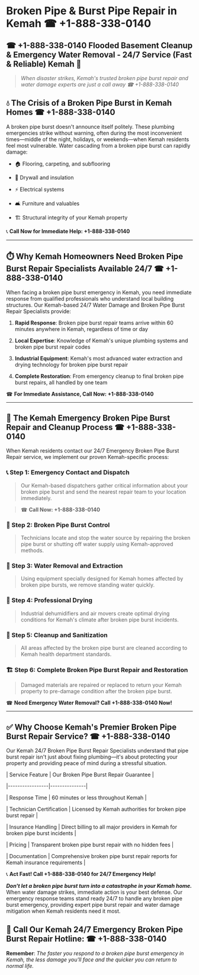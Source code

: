 # Broken Pipe & Burst Pipe Repair in Kemah ☎ +1-888-338-0140  
## ☎ +1-888-338-0140 Flooded Basement Cleanup & Emergency Water Removal - 24/7 Service (Fast & Reliable) Kemah 🚨  

> *When disaster strikes, Kemah's trusted broken pipe burst repair and water damage experts are just a call away ☎ +1-888-338-0140*  

## 💧 The Crisis of a Broken Pipe Burst in Kemah Homes ☎ +1-888-338-0140  

A broken pipe burst doesn't announce itself politely. These plumbing emergencies strike without warning, often during the most inconvenient times—middle of the night, holidays, or weekends—when Kemah residents feel most vulnerable. Water cascading from a broken pipe burst can rapidly damage:  

* 🏠 Flooring, carpeting, and subflooring  
* 🧱 Drywall and insulation  
* ⚡ Electrical systems  
* 🛋️ Furniture and valuables  
* 🏗️ Structural integrity of your Kemah property  

📞 **Call Now for Immediate Help: +1-888-338-0140**  

---  

## ⏱️ Why Kemah Homeowners Need Broken Pipe Burst Repair Specialists Available 24/7 ☎ +1-888-338-0140  

When facing a broken pipe burst emergency in Kemah, you need immediate response from qualified professionals who understand local building structures. Our Kemah-based 24/7 Water Damage and Broken Pipe Burst Repair Specialists provide:  

1. **Rapid Response**: Broken pipe burst repair teams arrive within 60 minutes anywhere in Kemah, regardless of time or day  
2. **Local Expertise**: Knowledge of Kemah's unique plumbing systems and broken pipe burst repair codes  
3. **Industrial Equipment**: Kemah's most advanced water extraction and drying technology for broken pipe burst repair  
4. **Complete Restoration**: From emergency cleanup to final broken pipe burst repairs, all handled by one team  

☎ **For Immediate Assistance, Call Now: +1-888-338-0140**  

---  

## 🔧 The Kemah Emergency Broken Pipe Burst Repair and Cleanup Process ☎ +1-888-338-0140  

When Kemah residents contact our 24/7 Emergency Broken Pipe Burst Repair service, we implement our proven Kemah-specific process:  

### 📞 Step 1: Emergency Contact and Dispatch  
> Our Kemah-based dispatchers gather critical information about your broken pipe burst and send the nearest repair team to your location immediately.  
> ☎ **Call Now: +1-888-338-0140**  

### 🚿 Step 2: Broken Pipe Burst Control  
> Technicians locate and stop the water source by repairing the broken pipe burst or shutting off water supply using Kemah-approved methods.  

### 🌊 Step 3: Water Removal and Extraction  
> Using equipment specially designed for Kemah homes affected by broken pipe bursts, we remove standing water quickly.  

### 💨 Step 4: Professional Drying  
> Industrial dehumidifiers and air movers create optimal drying conditions for Kemah's climate after broken pipe burst incidents.  

### 🧼 Step 5: Cleanup and Sanitization  
> All areas affected by the broken pipe burst are cleaned according to Kemah health department standards.  

### 🏗️ Step 6: Complete Broken Pipe Burst Repair and Restoration  
> Damaged materials are repaired or replaced to return your Kemah property to pre-damage condition after the broken pipe burst.  

☎ **Need Emergency Water Removal? Call +1-888-338-0140 Now!**  

---  

## ✅ Why Choose Kemah's Premier Broken Pipe Burst Repair Service? ☎ +1-888-338-0140  

Our Kemah 24/7 Broken Pipe Burst Repair Specialists understand that pipe burst repair isn't just about fixing plumbing—it's about protecting your property and providing peace of mind during a stressful situation.  

| Service Feature | Our Broken Pipe Burst Repair Guarantee |  
|-----------------|---------------|  
| Response Time | 60 minutes or less throughout Kemah |  
| Technician Certification | Licensed by Kemah authorities for broken pipe burst repair |  
| Insurance Handling | Direct billing to all major providers in Kemah for broken pipe burst incidents |  
| Pricing | Transparent broken pipe burst repair with no hidden fees |  
| Documentation | Comprehensive broken pipe burst repair reports for Kemah insurance requirements |  

📞 **Act Fast! Call +1-888-338-0140 for 24/7 Emergency Help!**  

***Don't let a broken pipe burst turn into a catastrophe in your Kemah home.*** When water damage strikes, immediate action is your best defense. Our emergency response teams stand ready 24/7 to handle any broken pipe burst emergency, providing expert pipe burst repair and water damage mitigation when Kemah residents need it most.  

## 📱 Call Our Kemah 24/7 Emergency Broken Pipe Burst Repair Hotline: ☎ +1-888-338-0140  

**Remember**: *The faster you respond to a broken pipe burst emergency in Kemah, the less damage you'll face and the quicker you can return to normal life.*